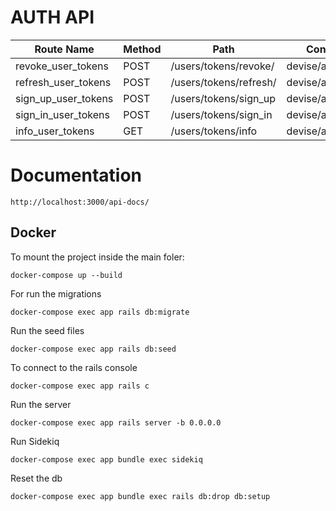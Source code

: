 # AUTH API
| Route Name           | Method | Path                     | Controller#Action            |
|----------------------|--------|--------------------------|------------------------------|
| revoke_user_tokens  | POST   | /users/tokens/revoke/    | devise/api/tokens#revoke     |
| refresh_user_tokens | POST   | /users/tokens/refresh/   | devise/api/tokens#refresh    |
| sign_up_user_tokens | POST   | /users/tokens/sign_up    | devise/api/tokens#sign_up    |
| sign_in_user_tokens | POST   | /users/tokens/sign_in    | devise/api/tokens#sign_in    |
| info_user_tokens  | GET    | /users/tokens/info       | devise/api/tokens#info       |

# Documentation
```
http://localhost:3000/api-docs/
```

## Docker

To mount the project
inside the main foler:

```
docker-compose up --build
```

For run the migrations

```
docker-compose exec app rails db:migrate
```

Run the seed files

```
docker-compose exec app rails db:seed
```

To connect to the rails console

```
docker-compose exec app rails c
```

Run the server

```
docker-compose exec app rails server -b 0.0.0.0
```

Run Sidekiq

```
docker-compose exec app bundle exec sidekiq
```

Reset the db

```
docker-compose exec app bundle exec rails db:drop db:setup
```